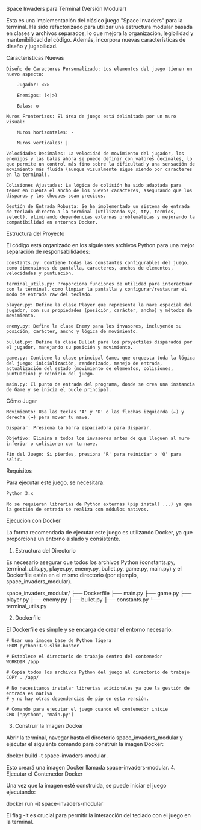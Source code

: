 Space Invaders para Terminal (Versión Modular)

Esta es una implementación del clásico juego "Space Invaders" para la terminal. Ha sido refactorizado para utilizar una estructura modular basada en clases y archivos separados, lo que mejora la organización, legibilidad y mantenibilidad del código. Además, incorpora nuevas características de diseño y jugabilidad.

Características Nuevas

    Diseño de Caracteres Personalizado: Los elementos del juego tienen un nuevo aspecto:

        Jugador: <x>

        Enemigos: (<|>)

        Balas: o

    Muros Fronterizos: El área de juego está delimitada por un muro visual:

        Muros horizontales: -

        Muros verticales: |

    Velocidades Decimales: La velocidad de movimiento del jugador, los enemigos y las balas ahora se puede definir con valores decimales, lo que permite un control más fino sobre la dificultad y una sensación de movimiento más fluida (aunque visualmente sigue siendo por caracteres en la terminal).

    Colisiones Ajustadas: La lógica de colisión ha sido adaptada para tener en cuenta el ancho de los nuevos caracteres, asegurando que los disparos y los choques sean precisos.

    Gestión de Entrada Robusta: Se ha implementado un sistema de entrada de teclado directo a la terminal (utilizando sys, tty, termios, select), eliminando dependencias externas problemáticas y mejorando la compatibilidad en entornos Docker.

Estructura del Proyecto

El código está organizado en los siguientes archivos Python para una mejor separación de responsabilidades:

    constants.py: Contiene todas las constantes configurables del juego, como dimensiones de pantalla, caracteres, anchos de elementos, velocidades y puntuación.

    terminal_utils.py: Proporciona funciones de utilidad para interactuar con la terminal, como limpiar la pantalla y configurar/restaurar el modo de entrada raw del teclado.

    player.py: Define la clase Player que representa la nave espacial del jugador, con sus propiedades (posición, carácter, ancho) y métodos de movimiento.

    enemy.py: Define la clase Enemy para los invasores, incluyendo su posición, carácter, ancho y lógica de movimiento.

    bullet.py: Define la clase Bullet para los proyectiles disparados por el jugador, manejando su posición y movimiento.

    game.py: Contiene la clase principal Game, que orquesta toda la lógica del juego: inicialización, renderizado, manejo de entrada, actualización del estado (movimiento de elementos, colisiones, puntuación) y reinicio del juego.

    main.py: El punto de entrada del programa, donde se crea una instancia de Game y se inicia el bucle principal.

Cómo Jugar

    Movimiento: Usa las teclas 'A' y 'D' o las flechas izquierda (←) y derecha (→) para mover tu nave.

    Disparar: Presiona la barra espaciadora para disparar.

    Objetivo: Elimina a todos los invasores antes de que lleguen al muro inferior o colisionen con tu nave.

    Fin del Juego: Si pierdes, presiona 'R' para reiniciar o 'Q' para salir.

Requisitos

Para ejecutar este juego, se necesitara:

    Python 3.x

    No se requieren librerías de Python externas (pip install ...) ya que la gestión de entrada se realiza con módulos nativos.

Ejecución con Docker

La forma recomendada de ejecutar este juego es utilizando Docker, ya que proporciona un entorno aislado y consistente.
1. Estructura del Directorio

Es necesario asegurar que todos los archivos Python (constants.py, terminal_utils.py, player.py, enemy.py, bullet.py, game.py, main.py) y el Dockerfile estén en el mismo directorio (por ejemplo, space_invaders_modular).

space_invaders_modular/
├── Dockerfile
├── main.py
├── game.py
├── player.py
├── enemy.py
├── bullet.py
├── constants.py
└── terminal_utils.py

2. Dockerfile

El Dockerfile es simple y se encarga de crear el entorno necesario:

    # Usar una imagen base de Python ligera
    FROM python:3.9-slim-buster

    # Establece el directorio de trabajo dentro del contenedor
    WORKDIR /app

    # Copia todos los archivos Python del juego al directorio de trabajo
    COPY . /app/

    # No necesitamos instalar librerías adicionales ya que la gestión de entrada es nativa
    # y no hay otras dependencias de pip en esta versión.

    # Comando para ejecutar el juego cuando el contenedor inicie
    CMD ["python", "main.py"]

3. Construir la Imagen Docker

Abrir la terminal, navegar hasta el directorio space_invaders_modular y ejecutar el siguiente comando para construir la imagen Docker:

docker build -t space-invaders-modular .

Esto creará una imagen Docker llamada space-invaders-modular.
4. Ejecutar el Contenedor Docker

Una vez que la imagen esté construida, se puede iniciar el juego ejecutando:

docker run -it space-invaders-modular

El flag -it es crucial para permitir la interacción del teclado con el juego en la terminal.

